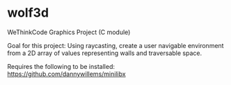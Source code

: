 # wolf3d

WeThinkCode Graphics Project (C module)

Goal for this project:
Using raycasting, create a user navigable environment from a 2D array of values representing walls and traversable space.

Requires the following to be installed:
https://github.com/dannywillems/minilibx
